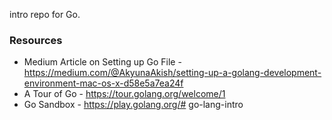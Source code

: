 intro repo for Go.

### Resources
* Medium Article on Setting up Go File - https://medium.com/@AkyunaAkish/setting-up-a-golang-development-environment-mac-os-x-d58e5a7ea24f
* A Tour of Go - https://tour.golang.org/welcome/1
* Go Sandbox - https://play.golang.org/# go-lang-intro
